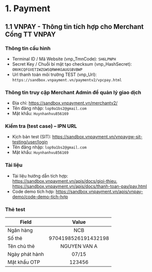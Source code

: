 # 1. Payment

## 1.1 VNPAY - Thông tin tích hợp cho Merchant Cổng TT VNPAY

### Thông tin cấu hình

- Terminal ID / Mã Website (vnp_TmnCode): `SH6LPNPH`
- Secret Key / Chuỗi bí mật tạo checksum (vnp_HashSecret): `ONVKCQFGVETIWZGWSQRWHKGAUGSBVBWP`
- Url thanh toán môi trường TEST (vnp_Url): `https://sandbox.vnpayment.vn/paymentv2/vpcpay.html`

### Thông tin truy cập Merchant Admin để quản lý giao dịch

- Địa chỉ: https://sandbox.vnpayment.vn/merchantv2/
- Tên đăng nhập: `lop9a1bs2@gmail.com`
- Mật khẩu: `Huynhanhvu856169`

### Kiểm tra (test case) – IPN URL

- Kịch bản test (SIT): https://sandbox.vnpayment.vn/vnpaygw-sit-testing/user/login
- Tên đăng nhập: `lop9a1bs2@gmail.com`
- Mật khẩu: `Huynhanhvu856169`

### Tài liệu

- Tài liệu hướng dẫn tích hợp: https://sandbox.vnpayment.vn/apis/docs/gioi-thieu, https://sandbox.vnpayment.vn/apis/docs/thanh-toan-pay/pay.html
- Code demo tích hợp: https://sandbox.vnpayment.vn/apis/vnpay-demo/code-demo-tích-hợp

### Thẻ test

| Field          |        Value        |
| -------------- | :-----------------: |
| Ngân hàng      |         NCB         |
| Số thẻ         | 9704198526191432198 |
| Tên chủ thẻ    |    NGUYEN VAN A     |
| Ngày phát hành |        07/15        |
| Mật khẩu OTP   |       123456        |